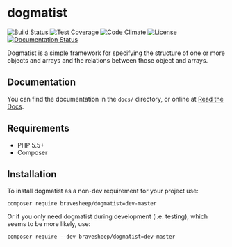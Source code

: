# dogmatist

[![Build Status](https://travis-ci.org/bravesheep/dogmatist.svg?branch=master)](https://travis-ci.org/bravesheep/dogmatist)
[![Test Coverage](https://codeclimate.com/github/bravesheep/dogmatist/badges/coverage.svg)](https://codeclimate.com/github/bravesheep/dogmatist)
[![Code Climate](https://codeclimate.com/github/bravesheep/dogmatist/badges/gpa.svg)](https://codeclimate.com/github/bravesheep/dogmatist)
[![License](https://poser.pugx.org/bravesheep/dogmatist/license.svg)](https://packagist.org/packages/bravesheep/dogmatist)
[![Documentation Status](https://readthedocs.org/projects/dogmatist/badge/?version=latest)](https://readthedocs.org/projects/dogmatist/?badge=latest)

Dogmatist is a simple framework for specifying the structure of one or more
objects and arrays and the relations between those object and arrays.

## Documentation
You can find the documentation in the `docs/` directory, or online at
[Read the Docs](http://dogmatist.readthedocs.org/en/latest/).

## Requirements

* PHP 5.5+
* Composer

## Installation
To install dogmatist as a non-dev requirement for your project use:

    composer require bravesheep/dogmatist=dev-master

Or if you only need dogmatist during development (i.e. testing), which seems to
be more likely, use:

    composer require --dev bravesheep/dogmatist=dev-master

